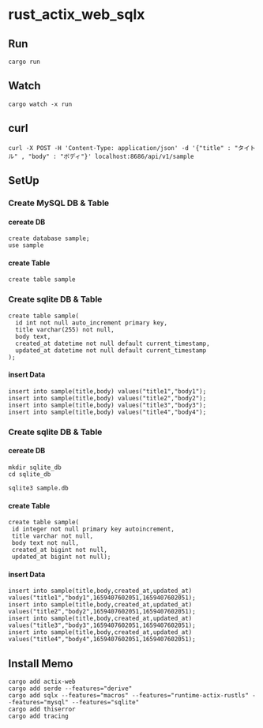 # rust_actix_web_sqlx

## Run

```
cargo run
```

## Watch

```
cargo watch -x run
```

## curl

```
curl -X POST -H 'Content-Type: application/json' -d '{"title" : "タイトル" , "body" : "ボディ"}' localhost:8686/api/v1/sample
```

## SetUp

### Create MySQL DB & Table

#### cereate DB

```
create database sample;
use sample
```

#### create Table

```
create table sample
```

### Create sqlite DB & Table

```
create table sample(
  id int not null auto_increment primary key,
  title varchar(255) not null,
  body text,
  created_at datetime not null default current_timestamp,
  updated_at datetime not null default current_timestamp
);
```

#### insert Data

```
insert into sample(title,body) values("title1","body1");
insert into sample(title,body) values("title2","body2");
insert into sample(title,body) values("title3","body3");
insert into sample(title,body) values("title4","body4");
```

### Create sqlite DB & Table

#### cereate DB

```
mkdir sqlite_db
cd sqlite_db

sqlite3 sample.db
```

#### create Table

```
create table sample(
 id integer not null primary key autoincrement,
 title varchar not null,
 body text not null,
 created_at bigint not null,
 updated_at bigint not null);
```

#### insert Data

```
insert into sample(title,body,created_at,updated_at) values("title1","body1",1659407602051,1659407602051);
insert into sample(title,body,created_at,updated_at) values("title2","body2",1659407602051,1659407602051);
insert into sample(title,body,created_at,updated_at) values("title3","body3",1659407602051,1659407602051);
insert into sample(title,body,created_at,updated_at) values("title4","body4",1659407602051,1659407602051);
```

## Install Memo
```
cargo add actix-web
cargo add serde --features="derive"
cargo add sqlx --features="macros" --features="runtime-actix-rustls" --features="mysql" --features="sqlite"
cargo add thiserror
cargo add tracing
```